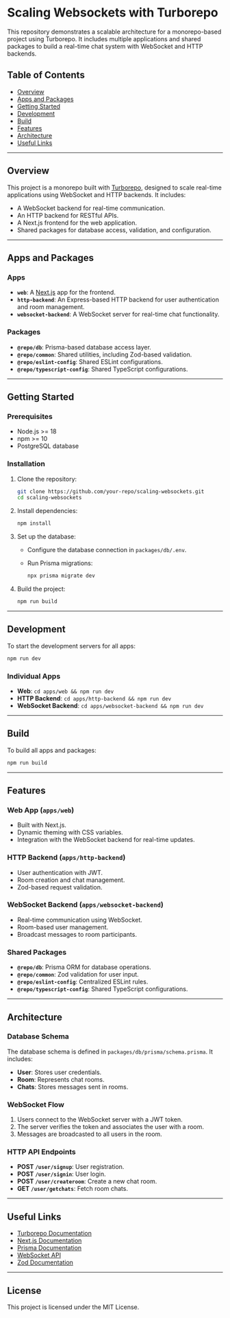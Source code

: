 # Scaling Websockets with Turborepo

This repository demonstrates a scalable architecture for a monorepo-based project using Turborepo. It includes multiple applications and shared packages to build a real-time chat system with WebSocket and HTTP backends.

## Table of Contents

- [Overview](#overview)
- [Apps and Packages](#apps-and-packages)
- [Getting Started](#getting-started)
- [Development](#development)
- [Build](#build)
- [Features](#features)
- [Architecture](#architecture)
- [Useful Links](#useful-links)

---

## Overview

This project is a monorepo built with [Turborepo](https://turborepo.com/), designed to scale real-time applications using WebSocket and HTTP backends. It includes:

- A WebSocket backend for real-time communication.
- An HTTP backend for RESTful APIs.
- A Next.js frontend for the web application.
- Shared packages for database access, validation, and configuration.

---

## Apps and Packages

### Apps

- **`web`**: A [Next.js](https://nextjs.org/) app for the frontend.
- **`http-backend`**: An Express-based HTTP backend for user authentication and room management.
- **`websocket-backend`**: A WebSocket server for real-time chat functionality.

### Packages

- **`@repo/db`**: Prisma-based database access layer.
- **`@repo/common`**: Shared utilities, including Zod-based validation.
- **`@repo/eslint-config`**: Shared ESLint configurations.
- **`@repo/typescript-config`**: Shared TypeScript configurations.

---

## Getting Started

### Prerequisites

- Node.js >= 18
- npm >= 10
- PostgreSQL database

### Installation

1. Clone the repository:

   ```sh
   git clone https://github.com/your-repo/scaling-websockets.git
   cd scaling-websockets
   ```

2. Install dependencies:

   ```sh
   npm install
   ```

3. Set up the database:

   - Configure the database connection in `packages/db/.env`.
   - Run Prisma migrations:

     ```sh
     npx prisma migrate dev
     ```

4. Build the project:

   ```sh
   npm run build
   ```

---

## Development

To start the development servers for all apps:

```sh
npm run dev
```

### Individual Apps

- **Web**: `cd apps/web && npm run dev`
- **HTTP Backend**: `cd apps/http-backend && npm run dev`
- **WebSocket Backend**: `cd apps/websocket-backend && npm run dev`

---

## Build

To build all apps and packages:

```sh
npm run build
```

---

## Features

### Web App (`apps/web`)

- Built with Next.js.
- Dynamic theming with CSS variables.
- Integration with the WebSocket backend for real-time updates.

### HTTP Backend (`apps/http-backend`)

- User authentication with JWT.
- Room creation and chat management.
- Zod-based request validation.

### WebSocket Backend (`apps/websocket-backend`)

- Real-time communication using WebSocket.
- Room-based user management.
- Broadcast messages to room participants.

### Shared Packages

- **`@repo/db`**: Prisma ORM for database operations.
- **`@repo/common`**: Zod validation for user input.
- **`@repo/eslint-config`**: Centralized ESLint rules.
- **`@repo/typescript-config`**: Shared TypeScript configurations.

---

## Architecture

### Database Schema

The database schema is defined in `packages/db/prisma/schema.prisma`. It includes:

- **User**: Stores user credentials.
- **Room**: Represents chat rooms.
- **Chats**: Stores messages sent in rooms.

### WebSocket Flow

1. Users connect to the WebSocket server with a JWT token.
2. The server verifies the token and associates the user with a room.
3. Messages are broadcasted to all users in the room.

### HTTP API Endpoints

- **POST `/user/signup`**: User registration.
- **POST `/user/signin`**: User login.
- **POST `/user/createroom`**: Create a new chat room.
- **GET `/user/getchats`**: Fetch room chats.

---

## Useful Links

- [Turborepo Documentation](https://turborepo.com/docs)
- [Next.js Documentation](https://nextjs.org/docs)
- [Prisma Documentation](https://www.prisma.io/docs)
- [WebSocket API](https://developer.mozilla.org/en-US/docs/Web/API/WebSockets_API)
- [Zod Documentation](https://zod.dev/)

---

## License

This project is licensed under the MIT License.

